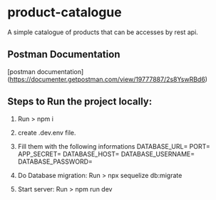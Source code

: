 # product-catalogue

A simple catalogue of products that can be accesses by rest api.

## Postman Documentation

[postman documentation] (https://documenter.getpostman.com/view/19777887/2s8YswRBd6)

## Steps to Run the project locally:

1. Run > npm i
2. create .dev.env file.
3. Fill them with the following informations
   DATABASE_URL=
   PORT=
   APP_SECRET=
   DATABASE_HOST=
   DATABASE_USERNAME=
   DATABASE_PASSWORD=
4. Do Database migration:
   Run > npx sequelize db:migrate

5. Start server:
   Run > npm run dev
